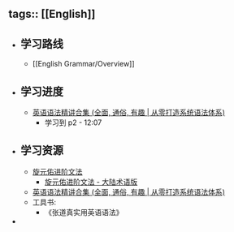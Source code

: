 tags:: [[English]]
---

- ## 学习路线
	- [[English Grammar/Overview]]
- ## 学习进度
	- [英语语法精讲合集 (全面, 通俗, 有趣 | 从零打造系统语法体系)](https://www.bilibili.com/video/BV1XY411J7aG?p=2&vd_source=f1fbb083ddef12dcff3388779faac201)
		- 学习到 p2 - 12:07
- ## 学习资源
	- [旋元佑进阶文法](https://github.com/codeyu/EnglishGrammarBook)
		- [旋元佑进阶文法 - 大陆术语版](https://advanced-grammar.vercel.app/introduction)
	- [英语语法精讲合集 (全面, 通俗, 有趣 | 从零打造系统语法体系)](https://www.bilibili.com/video/BV1XY411J7aG?p=2&vd_source=f1fbb083ddef12dcff3388779faac201)
	- 工具书:
		- 《张道真实用英语语法》
-